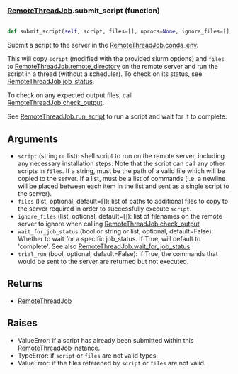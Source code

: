 ### [RemoteThreadJob](RemoteThreadJob.md).submit_script (function)


```py

def submit_script(self, script, files=[], nprocs=None, ignore_files=[], wait_for_job_status=False, trial_run=False)

```



Submit a script to the server in the [RemoteThreadJob.conda_env](RemoteThreadJob.conda_env.md).

This will copy `script` (modified with the provided slurm options) and
`files` to [RemoteThreadJob.remote_directory](RemoteThreadJob.remote_directory.md) on the remote server and
run the script in a thread (without a scheduler).  To check on its status,
see [RemoteThreadJob.job_status](RemoteThreadJob.job_status.md).

To check on any expected output files, call [RemoteThreadJob.check_output](RemoteThreadJob.check_output.md).

See [RemoteThreadJob.run_script](RemoteThreadJob.run_script.md) to run a script and wait for it to complete.

Arguments
----------------
* `script` (string or list): shell script to run on the remote server,
    including any necessary installation steps.  Note that the script
    can call any other scripts in `files`.  If a string, must be the
    path of a valid file which will be copied to the server.  If a list,
    must be a list of commands (i.e. a newline will be placed between
    each item in the list and sent as a single script to the server).
* `files` (list, optional, default=[]): list of paths to additional files
    to copy to the server required in order to successfully execute
    `script`.
* `ignore_files` (list, optional, default=[]): list of filenames on the
    remote server to ignore when calling [RemoteThreadJob.check_output](RemoteThreadJob.check_output.md)
* `wait_for_job_status` (bool or string or list, optional, default=False):
    Whether to wait for a specific job_status.  If True, will default to
    'complete'.  See also [RemoteThreadJob.wait_for_job_status](RemoteThreadJob.wait_for_job_status.md).
* `trial_run` (bool, optional, default=False): if True, the commands
    that would be sent to the server are returned but not executed.

Returns
------------
* [RemoteThreadJob](RemoteThreadJob.md)

Raises
------------
* ValueError: if a script has already been submitted within this
    [RemoteThreadJob](RemoteThreadJob.md) instance.
* TypeError: if `script` or `files` are not valid types.
* ValueError: if the files referened by `script` or `files` are not valid.


